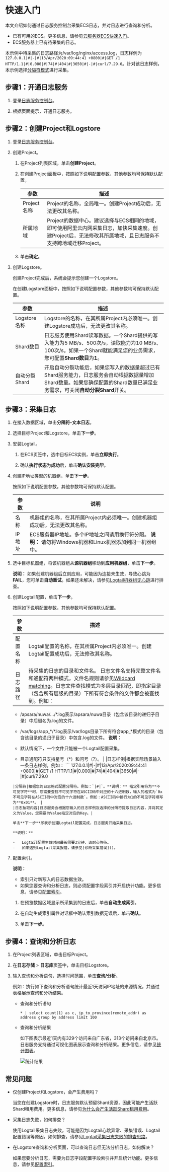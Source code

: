 # 快速入门

本文介绍如何通过日志服务控制台采集ECS日志，并对日志进行查询和分析。

-   已有可用的ECS。更多信息，请参见[云服务器ECS快速入门](/intl.zh-CN/快速入门/通过控制台使用ECS实例（快捷版）.md)。
-   ECS服务器上已有待采集的日志。

本示例中待采集的日志路径为/var/log/nginx/access.log，日志样例为`127.0.0.1|#|-|#|13/Apr/2020:09:44:41 +0800|#|GET /1 HTTP/1.1|#|0.000|#|74|#|404|#|3650|#|-|#|curl/7.29.0`。针对该日志样例，本示例选择[分隔符模式](/intl.zh-CN/数据采集/Logtail采集/采集文本日志/使用分隔符模式采集日志.md)进行采集。

## 步骤1：开通日志服务

1.  登录[日志服务控制台](https://sls.console.aliyun.com)。

2.  根据页面提示，开通日志服务。


## 步骤2：创建Project和Logstore

1.  登录[日志服务控制台](https://sls.console.aliyun.com)。

2.  创建Project。

    1.  在Project列表区域，单击**创建Project**。

    2.  在创建Project面板中，按照如下说明配置参数，其他参数均可保持默认配置。

        |参数|描述|
        |--|--|
        |Project名称|Project的名称，全局唯一。创建Project成功后，无法更改其名称。|
        |所属地域|Project的数据中心。建议选择与ECS相同的地域，即可使用阿里云内网采集日志，加快采集速度。创建Project后，无法修改其所属地域，且日志服务不支持跨地域迁移Project。 |

    3.  单击**确定**。

3.  创建Logstore。

    创建Project完成后，系统会提示您创建一个Logstore。

    在创建Logstore面板中，按照如下说明配置参数，其他参数均可保持默认配置。

    |参数|描述|
    |--|--|
    |Logstore名称|Logstore的名称，在其所属Project内必须唯一。创建Logstore成功后，无法更改其名称。|
    |Shard数目|日志服务使用Shard读写数据。一个Shard提供的写入能力为5 MB/s、500次/s，读取能力为10 MB/s、100次/s。如果一个Shard就能满足您的业务需求，您可配置**Shard数目**为**1**。 |
    |自动分裂Shard|开启自动分裂功能后，如果您写入的数据量超过已有Shard服务能力，日志服务会自动根据数据量增加Shard数量。如果您确保配置的Shard数量已满足业务需求，可关闭**自动分裂Shard**开关。 |


## 步骤3：采集日志

1.  在接入数据区域，单击**分隔符-文本日志**。

2.  选择目标Project和Logstore，单击**下一步**。

3.  安装Logtail。

    1.  在ECS页签中，选中目标ECS实例，单击**立即执行**。

    2.  确认**执行状态**为**成功**后，单击**确认安装完毕**。

4.  创建IP地址类型的机器组，单击**下一步**。

    按照如下说明配置参数，其他参数均可保持默认配置。

    |参数|说明|
    |--|--|
    |名称|机器组的名称，在其所属Project内必须唯一。创建机器组成功后，无法更改其名称。|
    |IP地址|ECS服务器IP地址。多个IP地址之间请用换行符分隔。 **说明：** 请勿将Windows机器和Linux机器添加到同一机器组中。 |

5.  选中目标机器组，将该机器组从**源机器组**移动到**应用机器组**，单击**下一步**。

    **说明：** 如果创建机器组后立刻应用，可能因为连接未生效，导致心跳为**FAIL**，您可单击**自动重试**。如果还未解决，请参见[Logtail机器组无心跳]()进行排查。

6.  创建Logtail配置，单击**下一步**。

    按照如下说明配置参数，其他参数均可保持默认配置。

    |参数|描述|
    |--|--|
    |配置名称|Logtail配置的名称，在其所属Project内必须唯一。创建Logtail配置成功后，无法修改其名称。|
    |日志路径|待采集的日志的目录和文件名。 日志文件名支持完整文件名和通配符两种模式，文件名规则请参见[Wildcard matching](http://man7.org/linux/man-pages/man7/glob.7.html)。日志文件查找模式为多层目录匹配，即指定目录（包含所有层级的目录）下所有符合条件的文件都会被查找到。例如：

    -   /apsara/nuwa/…/\*.log表示/apsara/nuwa目录（包含该目录的递归子目录）中后缀名为.log的文件。
    -   /var/logs/app\_\*/\*.log表示/var/logs目录下所有符合app\_\*模式的目录（包含该目录的递归子目录）中包含.log的文件。
**说明：**

    -   默认情况下，一个文件只能被一个Logtail配置采集。
    -   目录通配符只支持星号（\*）和问号（?）。 |
    |日志样例|根据实际场景输入一条日志样例。例如：    ```
127.0.0.1|#|-|#|13/Apr/2020:09:44:41 +0800|#|GET /1 HTTP/1.1|#|0.000|#|74|#|404|#|3650|#|-|#|curl/7.29.0
    ``` |
    |分隔符|根据您的日志格式配置分隔符。例如：`|#|`。**说明：** 指定引用符为**不可见字符**时，您需要查找不可见字符在ASCII码中对应的十六进制数，输入的格式为`0x不可见字符在ASCII码中对应的十六进制数`。例如：ASCII码中排行为1的不可见字符填写为**0x01**。 |
    |日志抽取内容|日志服务会根据您输入的日志样例及选择的分隔符提取日志内容，并将其定义为Value，您需要为Value指定对应的Key。|

    单击**下一步**即表示创建Logtail配置完成，日志服务开始采集日志。

    **说明：**

    -   Logtail配置生效时间最长需要3分钟，请耐心等待。
    -   如果遇到Logtail采集报错，请参见[诊断采集错误]()。
7.  配置索引。

    **说明：**

    -   索引只对新写入的日志数据生效。
    -   如果您要查询和分析日志，则必须配置字段索引并开启统计功能。更多信息，请参见[配置索引](/intl.zh-CN/查询与分析/配置索引.md)。
    1.  在预览数据区域显示所采集到的日志后，单击**自动生成索引**。

    2.  在自动生成索引属性对话框中确认索引数据无误后，单击**确认**。

    3.  单击**下一步**。


## 步骤4：查询和分析日志

1.  在Project列表区域，单击目标Project。

2.  在**日志存储** \> **日志库**页签中，单击目标Logstore。

3.  输入查询和分析语句，选择时间范围，单击**查询/分析**。

    例如：执行如下查询和分析语句统计最近1天访问IP地址的来源情况，并通过表格展示查询和分析结果。

    -   查询和分析语句

        ```
        * | select count(1) as c, ip_to_province(remote_addr) as address group by address limit 100
        ```

    -   查询和分析结果

        如下图表示最近1天内有329个访问来自广东省，313个访问来自北京市。日志服务支持通过可视化图表展示查询和分析结果。更多信息，请参见[统计图表](/intl.zh-CN/可视化与告警/统计图表/图表说明.md)。

        ![统计结果](https://static-aliyun-doc.oss-accelerate.aliyuncs.com/assets/img/zh-CN/8402728061/p203039.png)


## 常见问题

-   仅创建Project和Logstore，会产生费用吗？

    当您在创建Logstore时，日志服务默认预留Shard资源，因此可能产生活跃Shard租用费用。更多信息，请参见[为什么会产生活跃Shard租用费用](/intl.zh-CN/产品定价/常见问题/为什么会产生活跃Shard租用费用？.md)。

-   采集日志失败，如何排查？

    使用Logtail采集日志失败，可能是因为Logtail心跳异常、采集错误、Logtail配置错误等原因。如何排查，请参见[Logtail采集日志失败的排查思路]()。

-   在Logstore查询和分析页面，可以查询日志但无法分析日志，如何解决？

    如果您要分析日志，需要为日志字段配置字段索引并开启统计功能。更多信息，请参见[配置索引](/intl.zh-CN/查询与分析/配置索引.md)。


